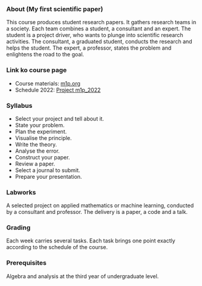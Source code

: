 ### About (My first scientific paper)
This course produces student research papers. It gathers research teams in a society. Each team combines a student, a consultant and an expert. The student is a project driver, who wants to plunge into scientific research activities. The consultant, a graduated student, conducts the research and helps the student. The expert, a professor, states the problem and enlightens the road to the goal.

### Link ko course page
* Course materials: [m1p.org](https://m1p.org/)
* Schedule 2022: [Project m1p_2022](https://github.com/Intelligent-Systems-Phystech/m1p_2022)

### Syllabus
* Select your project and tell about it.
* State your problem.
* Plan the experiment.
* Visualise the principle.
* Write the theory.
* Analyse the error.
* Construct your paper.
* Review a paper.
* Select a journal to submit.
* Prepare your presentation.

### Labworks 
A selected project on applied mathematics or machine learning, conducted by a consultant and professor. The delivery is a paper, a code and a talk.

### Grading
Each week carries several tasks. Each task brings one point exactly according to the schedule of the course.

### Prerequisites
Algebra and analysis at the third year of undergraduate level.
